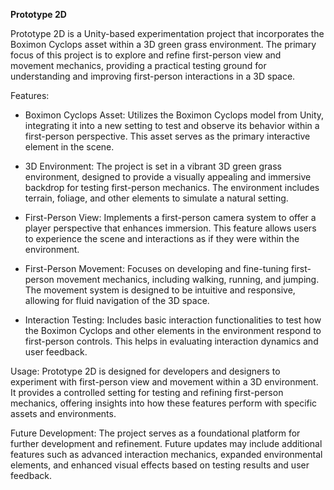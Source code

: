**Prototype 2D**

Prototype 2D is a Unity-based experimentation project that incorporates the Boximon Cyclops asset within a 3D green grass environment. The primary focus of this project is to explore and refine first-person view and movement mechanics, providing a practical testing ground for understanding and improving first-person interactions in a 3D space.


Features:
  - Boximon Cyclops Asset: Utilizes the Boximon Cyclops model from Unity, integrating it into a new setting to test and observe its behavior within a first-person perspective. This asset serves as the primary interactive element in the scene.
  
  - 3D Environment: The project is set in a vibrant 3D green grass environment, designed to provide a visually appealing and immersive backdrop for testing first-person mechanics. The environment includes terrain, foliage, and other elements to simulate a natural setting.
  
  - First-Person View: Implements a first-person camera system to offer a player perspective that enhances immersion. This feature allows users to experience the scene and interactions as if they were within the environment.
  
  - First-Person Movement: Focuses on developing and fine-tuning first-person movement mechanics, including walking, running, and jumping. The movement system is designed to be intuitive and responsive, allowing for fluid navigation of the 3D space.
  
  - Interaction Testing: Includes basic interaction functionalities to test how the Boximon Cyclops and other elements in the environment respond to first-person controls. This helps in evaluating interaction dynamics and user feedback.


Usage: Prototype 2D is designed for developers and designers to experiment with first-person view and movement within a 3D environment. It provides a controlled setting for testing and refining first-person mechanics, offering insights into how these features perform with specific assets and environments.

Future Development: The project serves as a foundational platform for further development and refinement. Future updates may include additional features such as advanced interaction mechanics, expanded environmental elements, and enhanced visual effects based on testing results and user feedback.
